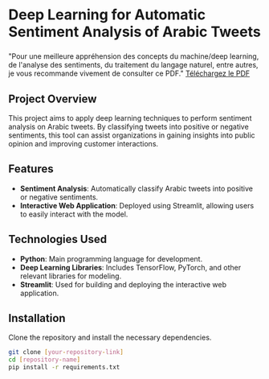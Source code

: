 # Deep Learning for Automatic Sentiment Analysis of Arabic Tweets
### 
"Pour une meilleure appréhension des concepts du machine/deep learning, de l'analyse des sentiments, du traitement du langage naturel, entre autres, je vous recommande vivement de consulter ce PDF." [Téléchargez le PDF](chemin/vers/votre/fichier.pdf)


## Project Overview

This project aims to apply deep learning techniques to perform sentiment analysis on Arabic tweets. By classifying tweets into positive or negative sentiments, this tool can assist organizations in gaining insights into public opinion and improving customer interactions.

## Features

- **Sentiment Analysis**: Automatically classify Arabic tweets into positive or negative sentiments.
- **Interactive Web Application**: Deployed using Streamlit, allowing users to easily interact with the model.

## Technologies Used

- **Python**: Main programming language for development.
- **Deep Learning Libraries**: Includes TensorFlow, PyTorch, and other relevant libraries for modeling.
- **Streamlit**: Used for building and deploying the interactive web application.

## Installation

Clone the repository and install the necessary dependencies.

```bash
git clone [your-repository-link]
cd [repository-name]
pip install -r requirements.txt
